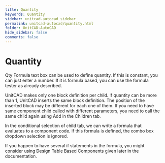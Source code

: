 ```yaml
---
title: Quantity
keywords: Quantity
sidebar: unitcad-autocad_sidebar
permalink: unitcad-autocad/quantity.html
folder: UnitCAD-AutoCAD
hide_sidebar: false
comments: false
---
```

# Quantity



Qty Formula text box can be used to define quantity. If this is constant, you can just enter a number. If it is formula based, you can use the formula tester as already described.

UnitCAD makes only one block definition per child. If quantity can be more than 1, UnitCAD inserts the same block definition. The position of the inserted block may be different for each one of them. If you need to have same component child called with different parameters, you need to call the same child again using Add in the Children tab.

In the conditional selection of child tab, we can write a formula that evaluates to a component code. If this formula is defined, the combo box dropdown selection is ignored.

If you happen to have several if statements in the formula, you might consider using Design Table Based Components given later in the documentation.
